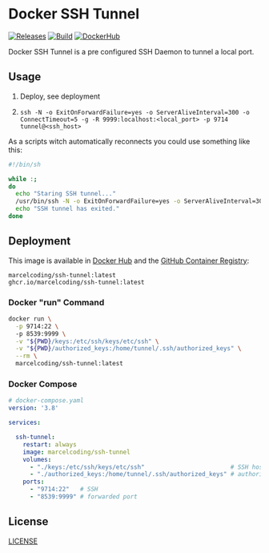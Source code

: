 # Docker SSH Tunnel

[![Releases](https://img.shields.io/github/v/tag/MarcelCoding/docker-ssh-tunnel?label=latest%20version&style=flat-square)](https://github.com/marcelcoding/docker-ssh-tunnel/releases)
[![Build](https://img.shields.io/github/workflow/status/MarcelCoding/docker-ssh-tunnel/CI?label=CI&style=flat-square)](https://github.com/marcelcoding/docker-ssh-tunnel/actions)
[![DockerHub](https://img.shields.io/docker/pulls/marcelcoding/ssh-tunnel?style=flat-square)](https://hub.docker.com/r/marcelcoding/ssh-tunnel)

Docker SSH Tunnel is a pre configured SSH Daemon to tunnel a local port.

## Usage

1. Deploy, see deployment
2. ```
   ssh -N -o ExitOnForwardFailure=yes -o ServerAliveInterval=300 -o ConnectTimeout=5 -g -R 9999:localhost:<local_port> -p 9714 tunnel@<ssh_host>
   ```

As a scripts witch automatically reconnects you could use something like this:
```bash
#!/bin/sh

while :;
do
  echo "Staring SSH tunnel..."
  /usr/bin/ssh -N -o ExitOnForwardFailure=yes -o ServerAliveInterval=300 -o ConnectTimeout=5 -g -R 9999:localhost:<local_port> -p 9714 tunnel@<ssh_host>
  echo "SSH tunnel has exited."
done
```

## Deployment

This image is available in [Docker Hub](https://hub.docker.com/r/marcelcoding/ssh-tunnel) and the
[GitHub Container Registry](https://github.com/users/MarcelCoding/packages/container/package/ssh-tunnel):

```
marcelcoding/ssh-tunnel:latest
ghcr.io/marcelcoding/ssh-tunnel:latest
```

### Docker "run" Command

```bash
docker run \
  -p 9714:22 \  
  -p 8539:9999 \
  -v "${PWD}/keys:/etc/ssh/keys/etc/ssh" \
  -v "${PWD}/authorized_keys:/home/tunnel/.ssh/authorized_keys" \
  --rm \
  marcelcoding/ssh-tunnel:latest
```

### Docker Compose

````yaml
# docker-compose.yaml
version: '3.8'

services:

  ssh-tunnel:
    restart: always
    image: marcelcoding/ssh-tunnel
    volumes: 
      - "./keys:/etc/ssh/keys/etc/ssh"                        # SSH host keys
      - "./authorized_keys:/home/tunnel/.ssh/authorized_keys" # authorized ssh public keys
    ports:
      - "9714:22"   # SSH
      - "8539:9999" # forwarded port
````

## License

[LICENSE](LICENSE)
